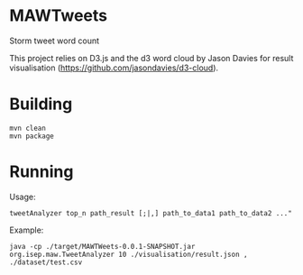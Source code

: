 MAWTweets
=========

Storm tweet word count

This project relies on D3.js and the d3 word cloud by Jason Davies for result visualisation (https://github.com/jasondavies/d3-cloud).



Building
========

```{bash}
mvn clean
mvn package
```


Running
=======
Usage: 

```{bash}
tweetAnalyzer top_n path_result [;|,] path_to_data1 path_to_data2 ..." 
```

Example:

```{bash}
java -cp ./target/MAWTWeets-0.0.1-SNAPSHOT.jar org.isep.maw.TweetAnalyzer 10 ./visualisation/result.json , ./dataset/test.csv
```

